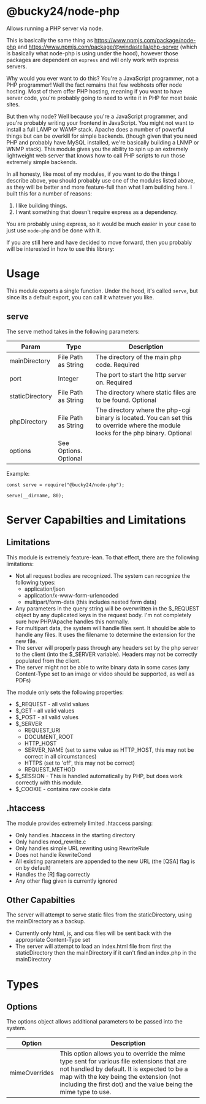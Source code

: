 # @bucky24/node-php
Allows running a PHP server via node.

This is basically the same thing as https://www.npmjs.com/package/node-php and https://www.npmjs.com/package/@windastella/php-server (which is basically what node-php is using under the hood), however those packages are dependent on `express` and will only work with express servers.

Why would you ever want to do this? You're a JavaScript programmer, not a PHP programmer! Well the fact remains that few webhosts offer node hosting. Most of them offer PHP hosting, meaning if you want to have server code, you're probably going to need to write it in PHP for most basic sites.

But then why node? Well because you're a JavaScript programmer, and you're probably writing your frontend in JavaScript. You might not want to install a full LAMP or WAMP stack. Apache does a number of powerful things but can be overkill for simple backends. (though given that you need PHP and probably have MySQL installed, we're basically building a LNMP or WNMP stack). This module gives you the ability to spin up an extremely lightweight web server that knows how to call PHP scripts to run those extremely simple backends.

In all honesty, like most of my modules, if you want to do the things I describe above, you should probably use one of the modules listed above, as they will be better and more feature-full than what I am building here. I built this for a number of reasons:

1) I like building things.
2) I want something that doesn't require express as a dependency.

You are probably using express, so it would be much easier in your case to just use `node-php` and be done with it.

If you are still here and have decided to move forward, then you probably will be interested in how to use this library:

# Usage

This module exports a single function. Under the hood, it's called `serve`, but since its a default export, you can call it whatever you like.

## serve

The serve method takes in the following parameters:

| Param | Type | Description |
|---|---|---|
| mainDirectory | File Path as String | The directory of the main php code. Required |
| port | Integer | The port to start the http server on. Required |
| staticDirectory | File Path as String | The directory where static files are to be found. Optional |
| phpDirectory | File Path as String | The directory where the php-cgi binary is located. You can set this to override where the module looks for the php binary. Optional |
| options | See Options. Optional |

Example:

```
const serve = require("@bucky24/node-php");

serve(__dirname, 80);
```

# Server Capabilties and Limitations
## Limitations
This module is extremely feature-lean. To that effect, there are the following limitations:

* Not all request bodies are recognized. The system can recognize the following types:
    * application/json
    * application/x-www-form-urlencoded
    * multipart/form-data (this includes nested form data)
* Any parameters in the query string will be overwritten in the $_REQUEST object by any duplicated keys in the request body. I'm not completely sure how PHP/Apache handles this normally.
* For multipart data, the system will handle files sent. It should be able to handle any files. It uses the filename to determine the extension for the new file.
* The server will properly pass through any headers set by the php server to the client (into the $_SERVER variable). Headers may not be correctly populated from the client.
* The server might not be able to write binary data in some cases (any Content-Type set to an image or video should be supported, as well as PDFs)

The module only sets the following properties:

* $_REQUEST - all valid values
* $_GET - all valid values
* $_POST - all valid values
* $_SERVER
    * REQUEST_URI
    * DOCUMENT_ROOT
    * HTTP_HOST
    * SERVER_NAME (set to same value as HTTP_HOST, this may not be correct in all circumstances)
    * HTTPS (set to 'off', this may not be correct)
    * REQUEST_METHOD
* $_SESSION - This is handled automatically by PHP, but does work correctly with this module.
* $_COOKIE - contains raw cookie data

## .htaccess
The module provides extremely limited .htaccess parsing:

* Only handles .htaccess in the starting directory
* Only handles mod_rewrite.c
* Only handles simple URL rewriting using RewriteRule
* Does not handle RewriteCond
* All existing parameters are appended to the new URL (the [QSA] flag is on by default)
* Handles the [R] flag correctly
* Any other flag given is currently ignored

## Other Capabilties

The server will attempt to serve static files from the staticDirectory, using the mainDirectory as a backup.

* Currently only html, js, and css files will be sent back with the appropriate Content-Type set
* The server will attempt to load an index.html file from first the staticDirectory then the mainDirectory if it can't find an index.php in the mainDirectory

# Types

## Options

The options object allows additional parameters to be passed into the system.

| Option | Description |
|---|---|
| mimeOverrides | This option allows you to override the mime type sent for various file extensions that are not handled by default. It is expected to be a map with the key being the extension (not including the first dot) and the value being the mime type to use. |